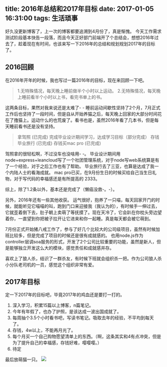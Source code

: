 title: 2016年总结和2017年目标
date: 2017-01-05 16:31:00
tags: 生活琐事
---
好久没更新博客了，上一次的博客都要追溯到4月份了，真是惭愧。
今天工作需求测试阶段基本快告一段落，而且今天正好部门前端开了个总结会，想想2016年过去了，趁着现在有时间，也该来写一下2016年的总结和规划规划2017年的目标了。
<!-- more -->
## 2016回顾
在2016年开年的时候，我也写过一篇2016年的目标，现在来回顾一下吧。

>1.无特殊情况，每天晚上睡前做半个小时以上运动。
>2.无特殊情况，每天晚上睡前看半个小时以上书，看完书单上的书。

这两条目标，果然对我来说还是太难了- - 睡前运动间歇性坚持了2个月，7月正式工作后也坚持了一段时间，但是自从开始养猫之后，每天晚上回家的大部分时间花在了撸猫上。运动什么的也荒废了。看书也是，虽然2016年看了几本书，但是每天睡前看书还是没有坚持。

>拿驾照 (已完成)
>完成毕业设计期间学习，达成学习目标（部分完成）
>存钱毕业旅行 (已完成)
>存钱买mac pro (已完成)

驾照拿的很轻松啊，不过没车也没啥用- -。
毕业设计期间用node+express+leancloud写了一个社团管理系统，对于node写web系统算是有了一个经验，对于之后工作也有了帮助。
毕业旅行去了三亚，也算是达成了我一个内陆人士的看海成就。
mac pro已买，在9月份生日的时候买给自己当生日礼物，对于写代码的幸福感还是有所提高的 2333。

综上，除了1.2条以外，基本还是完成了（懒癌没救-。-）。

另外，2016年还有一些其他收获。
运气很好，抱养了一只喵，每天回家开门的时候，就能听见它喵喵的叫，跑到门口来迎接我（我认为的），有时候手一伸过去，它就歪着倒下去，肚子朝上卖萌了等抚摸了。现在天冷了，它会趴在你枕头旁边望着你，一直望到你把被子拉开让它进来和你一起睡。真是每天都会被它萌到。

7月份正式开始猪八戒工作了，参与了好几个比较大的公司级项目，虽然有时候加班比较多，但是完成了项目的时候还是很有成就感的。
也用node.js作为controller层调soa服务的形式，开发了2个公司比较重要的功能，虽然是新人，但是能够独立开发这么大的模块，感觉责任和成就感并存。

喜欢上了狼人杀，结识了一群杀友，有时候下班就会组织杀一把。作为公司狼人杀小分队老司机的一员，感觉这个组织非常有爱。

## 2017年目标

定一下2017年的目标吧，毕竟2017年的鸡血还是要打一打的。

1. 深入学习，积累15篇以上博客，n篇笔记。
2. 今年有年假了，也办了护照，是该达成一波出国成就了。
3. 每周抽个3.5个小时看书吧，写读书笔记。吸取去年的经验，不平均到每天了。
4. 存钱，4w以上，不能再月光了。
5. 每个月买一个自己购物愿望清单上的东西。（啊，这条其实和4有点冲突，但是为了提升自己的幸福感，存钱好难，嘤嘤嘤。）
6. 待定


最后放萌猫一只。
![](http://ww2.sinaimg.cn/mw690/680ee472gw1fawjr222kbj20qo0zk114.jpg)